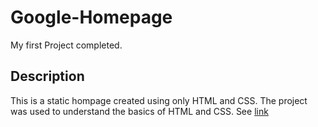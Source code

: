 # Google-Homepage
My first Project completed.

## Description
This is a static hompage created using only HTML and CSS. The project was used to understand the basics of HTML and CSS. See [link](https://dcn-google-clone.netlify.app/)

